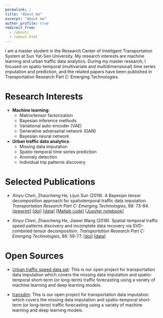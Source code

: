 ```yaml
---
permalink: /
title: "About me"
excerpt: "About me"
author_profile: true
redirect_from:
  - /about/
  - /about.html
---
```


I am a master student in the Research Center of Intelligent Transportation System at Sun Yat-Sen University. My research interests are machine learning and urban traffic data analytics. During my master research, I focused on spatio-temporal (multivariate and multidimensional) time series imputation and prediction, and the related papers have been published in Transportation Research Part C: Emerging Technologies.

Research Interests
======
- **Machine learning**:
  - Matrix/tensor factorization
  - Bayesian inference methods
  - Variational auto-encoder (VAE)
  - Generative adversarial network (GAN)
  - Bayesian neural network
- **Urban traffic data analytics**:
  - Missing data imputation
  - Spatio-temporal time series prediction
  - Anomaly detection
  - Individual trip patterns discovery

Selected Publications
======
- *Xinyu Chen*, Zhaocheng He, Lijun Sun (2019). A Bayesian tensor decomposition approach for spatiotemporal traffic data imputation. *Transportation Research Part C: Emerging Technologies*, 98: 73-84. [[preprint](https://www.researchgate.net/publication/329177786_A_Bayesian_tensor_decomposition_approach_for_spatiotemporal_traffic_data_imputation)] [[doi](https://doi.org/10.1016/j.trc.2018.11.003)] [[data](http://doi.org/10.5281/zenodo.1205229)] [[Matlab code](https://github.com/lijunsun/bgcp_imputation)] [[Jupyter notebook](https://nbviewer.jupyter.org/github/xinychen/transdim/blob/master/BGCP_example.ipynb)]

- *Xinyu Chen*, Zhaocheng He, Jiawei Wang (2018). Spatial-temporal traffic speed patterns discovery and incomplete data recovery via SVD-combined tensor decomposition. *Transportation Research Part C: Emerging Technologies*, 86: 59-77. [[doi](http://doi.org/10.1016/j.trc.2017.10.023)] [[data](http://doi.org/10.5281/zenodo.1205229)]

Open Sources
=======
- [Urban traffic speed data set](https://zenodo.org/record/1205229): This is our open project for transportation data imputation which covers the missing data imputation and spatio-temporal short-term (or long-term) traffic forecasting using a variety of machine learning and deep learning models.

- [transdim](https://github.com/xinychen/transdim): This is our open project for transportation data imputation which covers the missing data imputation and spatio-temporal short-term (or long-term) traffic forecasting using a variety of machine learning and deep learning models.
